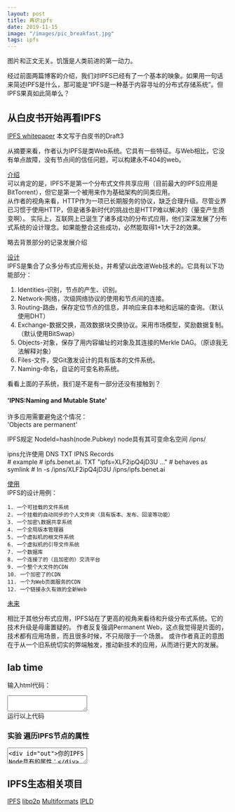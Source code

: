 ```yaml
---
layout: post
title: 再识ipfs
date: 2019-11-15
image: "/images/pic_breakfast.jpg"
tags: ipfs
---
```


图片和正文无关。饥饿是人类前进的第一动力。

经过前面两篇博客的介绍，我们对IPFS已经有了一个基本的映象。如果用一句话来简述IPFS是什么，那可能是“IPFS是一种基于内容寻址的分布式存储系统”。但IPFS果真如此简单么？

## 从白皮书开始再看IPFS

[IPFS whitepaper](https://github.com/ipfs/ipfs/blob/master/papers/ipfs-cap2pfs/ipfs-p2p-file-system.pdf)
本文写于白皮书的Draft3

从摘要来看，作者认为IPFS是类Web系统。它具有一些特征。与Web相比，它没有单点故障，没有节点间的信任问题，可以构建永不404的web。  

<u>介绍</u>  
可以肯定的是，IPFS不是第一个分布式文件共享应用（目前最大的IPFS应用是BitTorrent），但它是第一个被用来作为基础架构的同类应用。  
从作者的视角来看，HTTP作为一项已长期服务的协议，缺乏合理升级。尽管业界已习惯于使用HTTP，但是诸多新时代的挑战也是HTTP难以解决的（量变产生质变啊）。
实际上，互联网上已诞生了诸多成功的分布式应用，他们深深发展了分布式系统的设计理念。如果能整合这些成功，必然能取得1+1大于2的效果。

略去背景部分的记录发展介绍

<u>设计</u>  
IPFS是集合了众多分布式应用长处，并希望以此改进Web技术的。它具有以下功能部分：
 1. Identities-识别，节点的产生、识别。
 2. Network-网络，次级网络协议的使用和节点间的连接。
 3. Routing-路由，保存定位节点的信息，并响应来自本地和远端的查询。（默认使用DHT）
 4. Exchange-数据交换，高效数据块交换协议。采用市场模型，奖励数据复制。（默认使用BitSwap）
 5. Objects-对象，保存了用内容编址的对象及其连接的Merkle DAG。（原谅我无法解释对象）
 6. Files-文件，受Git激发设计的具有版本的文件系统。
 7. Naming-命名，自证的可变名称系统。

看看上面的子系统，我们是不是有一部分还没有接触到？

#### 'IPNS:Naming and Mutable State'
许多应用需要避免这个情况：  
'Objects are permanent'

IPFS规定 NodeId=hash(node.Pubkey)
node具有其可变命名空间 /ipns/<NodeId>

ipns允许使用 DNS TXT IPNS Records  
\# example 
\# ipfs.benet.ai. TXT "ipfs=XLF2ipQ4jD3U ..."
\# behaves as symlink
\# ln -s /ipns/XLF2ipQ4jD3U /ipns/ipfs.benet.ai

<u>使用</u>  
IPFS的设计用例：

    1. 一个可挂载的文件系统
    2. 一个挂载的自动同步的个人文件夹（具有版本、发布、回滚等功能）
    3. 一个加密\数据共享系统
    4. 一个全局版本管理器
    5. 一个虚拟机的根文件系统
    6. 一个虚拟机的引导文件系统
    7. 一个数据库
    8. 一个连接了的（且加密的）交流平台
    9. 一个整个大文件的CDN
    10. 一个加密了的CDN
    11. 一个为Web页面服务的CDN
    12. 一个链接永久有效的全新Web

<u>未来</u>  
<!-- 未来在你我手中，在别人的眼里。-->
相比于其他分布式应用，IPFS站在了更高的视角来看待和升级分布式系统。它的技术升级是毋庸置疑的。
作者反复强调Permanent Web，这点我觉得是片面的，技术都有应用场景，而且很多时候，不只局限于一个场景。
或许作者真正的意图在于从一个旧系统切实的弊端触发，推动新技术的应用，从而进行更大的发展。

## lab time

输入html代码：
<script type="application/javascript">
(function() {
	window.onload = function() {
		const codeArea = document.getElementById("exp_in");
		const button = document.getElementById("exp_but");
		button.onclick = function() {
			const n = codeArea.value;
            const newWin = window.open("", "", "");
            newWin.opener = null
            newWin.document.write(n)
            newWin.document.close();
		}
		var codes = document.getElementsByClassName("code")
		Array.prototype.forEach.call(codes,function(code) {
		    code.onfocus = function() {
		      var codeArea = document.getElementById("exp_in");
		      codeArea.value = code.textContent
		    }
		})
	}
})()
</script>

<textarea id="exp_in"> 
</textarea>
<br>
<div class="button" id="exp_but">运行以上代码</div>

### 实验 遍历IPFS节点的属性
<textarea class="code">
<div id="out">你的IPFS Node具有的属性：</div>
<script src="https://cdn.jsdelivr.net/npm/ipfs/dist/index.js"></script>
<script type="text/javascript">
    document.addEventListener('DOMContentLoaded', async () => {
        const node = await Ipfs.create({ repo: 'ipfs-' + Math.random() })
        window.node = node
        //查看ipfs节点的属性
        for(var prop in node){
            document.getElementById('out').innerHTML += "<br>" + prop
        }
    })
</script>
</textarea>

## IPFS生态相关项目

[IPFS](https://ipfs.io/)
[libp2p](http://libp2p.io/)
[Multiformats](https://multiformats.io/)
[IPLD](https://ipld.io/)